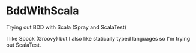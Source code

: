 # BddWithScala
Trying out BDD with Scala (Spray and ScalaTest)

I like Spock (Groovy) but I also like statically typed languages so I'm trying out ScalaTest.
